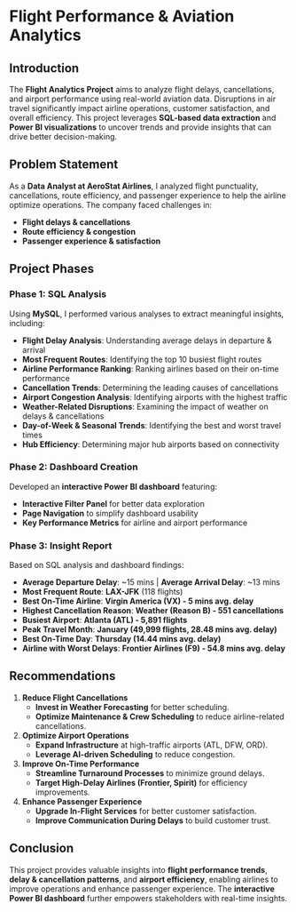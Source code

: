 # Flight Performance & Aviation Analytics

## Introduction
The **Flight Analytics Project** aims to analyze flight delays, cancellations, and airport performance using real-world aviation data. Disruptions in air travel significantly impact airline operations, customer satisfaction, and overall efficiency. This project leverages **SQL-based data extraction** and **Power BI visualizations** to uncover trends and provide insights that can drive better decision-making.

## Problem Statement
As a **Data Analyst at AeroStat Airlines**, I analyzed flight punctuality, cancellations, route efficiency, and passenger experience to help the airline optimize operations. The company faced challenges in:
- **Flight delays & cancellations**
- **Route efficiency & congestion**
- **Passenger experience & satisfaction**

## Project Phases
### Phase 1: SQL Analysis
Using **MySQL**, I performed various analyses to extract meaningful insights, including:
- **Flight Delay Analysis**: Understanding average delays in departure & arrival
- **Most Frequent Routes**: Identifying the top 10 busiest flight routes
- **Airline Performance Ranking**: Ranking airlines based on their on-time performance
- **Cancellation Trends**: Determining the leading causes of cancellations
- **Airport Congestion Analysis**: Identifying airports with the highest traffic
- **Weather-Related Disruptions**: Examining the impact of weather on delays & cancellations
- **Day-of-Week & Seasonal Trends**: Identifying the best and worst travel times
- **Hub Efficiency**: Determining major hub airports based on connectivity

### Phase 2: Dashboard Creation
Developed an **interactive Power BI dashboard** featuring:
- **Interactive Filter Panel** for better data exploration
- **Page Navigation** to simplify dashboard usability
- **Key Performance Metrics** for airline and airport performance

### Phase 3: Insight Report
Based on SQL analysis and dashboard findings:
- **Average Departure Delay**: ~15 mins | **Average Arrival Delay**: ~13 mins
- **Most Frequent Route**: **LAX-JFK** (118 flights)
- **Best On-Time Airline**: **Virgin America (VX) - 5 mins avg. delay**
- **Highest Cancellation Reason**: **Weather (Reason B) - 551 cancellations**
- **Busiest Airport**: **Atlanta (ATL) - 5,891 flights**
- **Peak Travel Month**: **January (49,999 flights, 28.48 mins avg. delay)**
- **Best On-Time Day**: **Thursday (14.44 mins avg. delay)**
- **Airline with Worst Delays**: **Frontier Airlines (F9) - 54.8 mins avg. delay**

## Recommendations
1. **Reduce Flight Cancellations**
   - **Invest in Weather Forecasting** for better scheduling.
   - **Optimize Maintenance & Crew Scheduling** to reduce airline-related cancellations.
2. **Optimize Airport Operations**
   - **Expand Infrastructure** at high-traffic airports (ATL, DFW, ORD).
   - **Leverage AI-driven Scheduling** to reduce congestion.
3. **Improve On-Time Performance**
   - **Streamline Turnaround Processes** to minimize ground delays.
   - **Target High-Delay Airlines (Frontier, Spirit)** for efficiency improvements.
4. **Enhance Passenger Experience**
   - **Upgrade In-Flight Services** for better customer satisfaction.
   - **Improve Communication During Delays** to build customer trust.

## Conclusion
This project provides valuable insights into **flight performance trends**, **delay & cancellation patterns**, and **airport efficiency**, enabling airlines to improve operations and enhance passenger experience. The **interactive Power BI dashboard** further empowers stakeholders with real-time insights.


